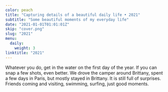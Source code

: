 ```yaml
---
color: peach
title: "Capturing details of a beautiful daily life • 2021"
subtitle: "Some beautiful moments of my everyday life"
date: "2021-01-01T01:01:01Z"
skip: "cover.png"
slug: "2021"
menu:
  daily:
    weight: 3
linktitle: "2021"
---
```

Whatever you do, get in the water on the first day of the year. 
If you can snap a few shots, even better.
We drove the camper around Brittany, spent a few days in Paris, but mostly stayed in Brittany.
It is still full of surprises. Friends coming and visiting, swimming, surfing, just good moments. 
